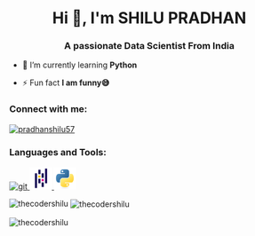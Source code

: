 <h1 align="center">Hi 👋, I'm SHILU PRADHAN</h1>
<h3 align="center">A passionate Data Scientist From India</h3>

- 🌱 I’m currently learning **Python**

- ⚡ Fun fact **I am funny😅**

<h3 align="left">Connect with me:</h3>
<p align="left">
<a href="https://instagram.com/pradhanshilu57" target="blank"><img align="center" src="https://raw.githubusercontent.com/rahuldkjain/github-profile-readme-generator/master/src/images/icons/Social/instagram.svg" alt="pradhanshilu57" height="30" width="40" /></a>
</p>

<h3 align="left">Languages and Tools:</h3>
<p align="left"> <a href="https://git-scm.com/" target="_blank" rel="noreferrer"> <img src="https://www.vectorlogo.zone/logos/git-scm/git-scm-icon.svg" alt="git" width="40" height="40"/> </a> <a href="https://pandas.pydata.org/" target="_blank" rel="noreferrer"> <img src="https://raw.githubusercontent.com/devicons/devicon/2ae2a900d2f041da66e950e4d48052658d850630/icons/pandas/pandas-original.svg" alt="pandas" width="40" height="40"/> </a> <a href="https://www.python.org" target="_blank" rel="noreferrer"> <img src="https://raw.githubusercontent.com/devicons/devicon/master/icons/python/python-original.svg" alt="python" width="40" height="40"/> </a> </p>

<p><img align="left" src="https://github-readme-stats.vercel.app/api/top-langs?username=thecodershilu&show_icons=true&locale=en&layout=compact" alt="thecodershilu" /></p>

<p>&nbsp;<img align="center" src="https://github-readme-stats.vercel.app/api?username=thecodershilu&show_icons=true&locale=en" alt="thecodershilu" /></p>

<p><img align="center" src="https://github-readme-streak-stats.herokuapp.com/?user=thecodershilu&" alt="thecodershilu" /></p>


